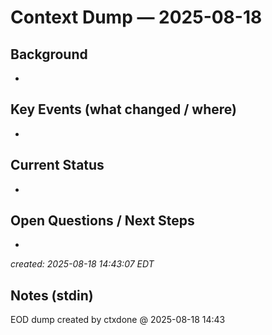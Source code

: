 # Context Dump — 2025-08-18

## Background
- 

## Key Events (what changed / where)
- 

## Current Status
- 

## Open Questions / Next Steps
- 

_created: 2025-08-18 14:43:07 EDT_

## Notes (stdin)
EOD dump created by ctxdone @ 2025-08-18 14:43
